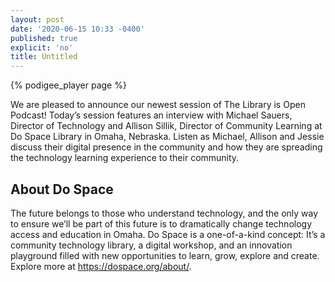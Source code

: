 ```yaml
---
layout: post
date: '2020-06-15 10:33 -0400'
published: true
explicit: 'no'
title: Untitled
---
```


{% podigee_player page %}

We are pleased to announce our newest session of The Library is Open Podcast! Today’s session features an interview with Michael Sauers, Director of Technology and Allison Sillik, 
Director of Community Learning at Do Space Library in Omaha, Nebraska. Listen as Michael, Allison and Jessie discuss their digital presence in the community and how they are spreading the technology learning experience to their community. 

## About Do Space

The future belongs to those who understand technology, and the only way to ensure we’ll be part of this future is to dramatically change technology access and education in Omaha. Do Space is a one-of-a-kind concept: It’s a community technology library, a digital workshop, and an innovation playground filled with new opportunities to learn, grow, explore and create. Explore more at https://dospace.org/about/.

